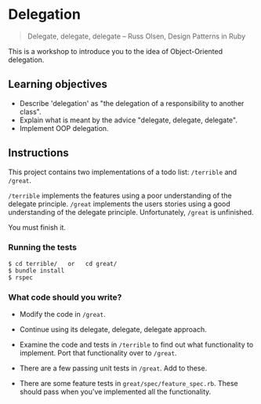 # Delegation

> Delegate, delegate, delegate
> – Russ Olsen, Design Patterns in Ruby

This is a workshop to introduce you to the idea of Object-Oriented delegation.

## Learning objectives

- Describe 'delegation' as "the delegation of a responsibility to another class".
- Explain what is meant by the advice "delegate, delegate, delegate".
- Implement OOP delegation.

## Instructions

This project contains two implementations of a todo list: `/terrible` and `/great`.

`/terrible` implements the features using a poor understanding of the delegate principle.  `/great` implements the users stories using a good understanding of the delegate principle.  Unfortunately, `/great` is unfinished.

You must finish it.

### Running the tests

    $ cd terrible/   or   cd great/
    $ bundle install
    $ rspec

### What code should you write?

* Modify the code in `/great`.

* Continue using its delegate, delegate, delegate approach.

* Examine the code and tests in `/terrible` to find out what functionality to implement.  Port that functionality over to `/great`.

* There are a few passing unit tests in `/great`.  Add to these.

* There are some feature tests in `great/spec/feature_spec.rb`.  These should pass when you've implemented all the functionality.
